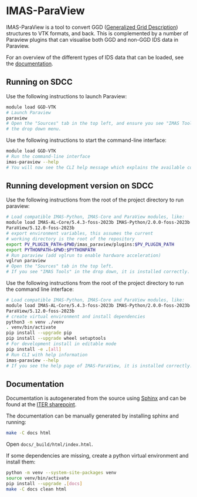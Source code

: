 # IMAS-ParaView
IMAS-ParaView is a tool to convert GGD ([Generalized Grid Description](https://imas-data-dictionary.readthedocs.io/en/latest/ggd_guide/doc.html)) 
structures to VTK formats, and back. This is complemented by a number of Paraview plugins that can visualise both GGD and non-GGD IDS data in Paraview. 

For an overview of the different types of IDS data that can be loaded, see the [documentation](https://sharepoint.iter.org/departments/POP/CM/IMDesign/Code%20Documentation/GGD-VTK/usage.html).

## Running on SDCC
Use the following instructions to launch Paraview:
```bash
module load GGD-VTK
# Launch Paraview
paraview
# Open the "Sources" tab in the top left, and ensure you see "IMAS Tools" in 
# the drop down menu.
```

Use the following instructions to start the command-line interface:
```bash
module load GGD-VTK
# Run the command-line interface
imas-paraview --help
# You will now see the CLI help message which explains the available commands
```

## Running development version on SDCC
Use the following instructions from the root of the project directory to run paraview:
```bash
# Load compatible IMAS-Python, IMAS-Core and ParaView modules, like:
module load IMAS-AL-Core/5.4.3-foss-2023b IMAS-Python/2.0.0-foss-2023b \
ParaView/5.12.0-foss-2023b
# export environment variables, this assumes the current
# working directory is the root of the repository
export PV_PLUGIN_PATH=$PWD/imas_paraview/plugins:$PV_PLUGIN_PATH
export PYTHONPATH=$PWD:$PYTHONPATH
# Run paraview (add vglrun to enable hardware acceleration)
vglrun paraview
# Open the "Sources" tab in the top left.
# If you see "IMAS Tools" in the drop down, it is installed correctly.
```

Use the following instructions from the root of the project directory to run the 
command line interface:
```bash
# Load compatible IMAS-Python, IMAS-Core and ParaView modules, like:
module load IMAS-AL-Core/5.4.3-foss-2023b IMAS-Python/2.0.0-foss-2023b \
ParaView/5.12.0-foss-2023b
# create virtual environment and install dependencies
python3 -m venv ./venv
. venv/bin/activate
pip install --upgrade pip
pip install --upgrade wheel setuptools
# For development install in editable mode
pip install -e .[all]
# Run CLI with help information
imas-paraview --help
# If you see the help page of IMAS-ParaView, it is installed correctly.
```

## Documentation
Documentation is autogenerated from the source using [Sphinx](http://sphinx-doc.org/)
and can be found at the [ITER sharepoint](https://sharepoint.iter.org/departments/POP/CM/IMDesign/Code%20Documentation/GGD-VTK/index.html).

The documentation can be manually generated by installing sphinx and running:
```bash
make -C docs html
```
Open `docs/_build/html/index.html`.


If some dependencies are missing, create a python virtual environment and install them:
```bash
python -m venv --system-site-packages venv
source venv/bin/activate
pip install --upgrade .[docs]
make -C docs clean html
```

